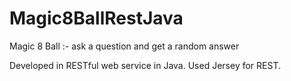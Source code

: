 # Magic8BallRestJava
Magic 8 Ball :- ask a question and get a random answer

Developed in RESTful web service in Java.
Used Jersey for REST.


